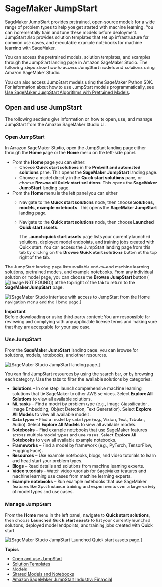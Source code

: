 # SageMaker JumpStart<a name="studio-jumpstart"></a>

SageMaker JumpStart provides pretrained, open\-source models for a wide range of problem types to help you get started with machine learning\. You can incrementally train and tune these models before deployment\. JumpStart also provides solution templates that set up infrastructure for common use cases, and executable example notebooks for machine learning with SageMaker\.

You can access the pretrained models, solution templates, and examples through the JumpStart landing page in Amazon SageMaker Studio\. The following steps show how to access JumpStart models and solutions using Amazon SageMaker Studio\.

You can also access JumpStart models using the SageMaker Python SDK\. For information about how to use JumpStart models programmatically, see [Use SageMaker JumpStart Algorithms with Pretrained Models](https://sagemaker.readthedocs.io/en/stable/overview.html#use-sagemaker-jumpstart-algorithms-with-pretrained-models)\.

## Open and use JumpStart<a name="jumpstart-open-use"></a>

The following sections give information on how to open, use, and manage JumpStart from the Amazon SageMaker Studio UI\.

### Open JumpStart<a name="jumpstart-open"></a>

In Amazon SageMaker Studio, open the JumpStart landing page either through the **Home** page or the **Home** menu on the left\-side panel\. 
+ From the **Home** page you can either:
  + Choose **Quick start solutions** in the **Prebuilt and automated solutions** pane\. This opens the **SageMaker JumpStart** landing page\.
  + Choose a model directly in the **Quick start solutions** pane, or choose **Browse all Quick start solutions**\. This opens the **SageMaker JumpStart** landing page\.
+ From the **Home** menu in the left panel you can either:
  + Navigate to the **Quick start solutions** node, then choose **Solutions, models, example notebooks**\. This opens the **SageMaker JumpStart** landing page\.
  + Navigate to the **Quick start solutions** node, then choose **Launched Quick start assets**\.

    The **Launch quick start assets** page lists your currently launched solutions, deployed model endpoints, and training jobs created with Quick start\. You can access the JumpStart landing page from this tab by clicking on the **Browse Quick start solutions** button at the top right of the tab\.

The JumpStart landing page lists available end\-to\-end machine learning solutions, pretrained models, and example notebooks\. From any individual solution or model page, you can choose the **Browse JumpStart** button \(![\[Image NOT FOUND\]](http://docs.aws.amazon.com/sagemaker/latest/dg/images/jumpstart/jumpstart-browse-button.png)\) at the top right of the tab to return to the **SageMaker JumpStart** page\.

![\[SageMaker Studio interface with access to JumpStart from the Home navigation menu and the Home page.\]](http://docs.aws.amazon.com/sagemaker/latest/dg/images/jumpstart/jumpstart-assets.png)

**Important**  
Before downloading or using third\-party content: You are responsible for reviewing and complying with any applicable license terms and making sure that they are acceptable for your use case\. 

### Use JumpStart<a name="jumpstart-using"></a>

From the **SageMaker JumpStart** landing page, you can browse for solutions, models, notebooks, and other resources\.

![\[SageMaker Studio JumpStart landing page.\]](http://docs.aws.amazon.com/sagemaker/latest/dg/images/jumpstart/jumpstart-use.png)

You can find JumpStart resources by using the search bar, or by browsing each category\. Use the tabs to filter the available solutions by categories:
+  **Solutions** – In one step, launch comprehensive machine learning solutions that tie SageMaker to other AWS services\. Select **Explore All Solutions** to view all available solutions\.
+  **ML tasks** – Find a model by problem type \(e\.g\., Image Classification, Image Embedding, Object Detection, Text Generation\)\. Select **Explore All Models** to view all available models\.
+  **Data types** – Find a model by data type \(e\.g\., Vision, Text, Tabular, Audio\)\. Select **Explore All Models** to view all available models\.
+  **Notebooks** – Find example notebooks that use SageMaker features across multiple model types and use cases\. Select **Explore All Notebooks** to view all available example notebooks\.
+  **Frameworks** – Find a model by framework \(e\.g\., PyTorch, TensorFlow, Hugging Face\)\.
+  **Resources** – Use example notebooks, blogs, and video tutorials to learn and head start your problem types\.
  +  **Blogs** – Read details and solutions from machine learning experts\. 
  +  **Video tutorials** – Watch video tutorials for SageMaker features and machine learning use cases from machine learning experts\.
  +  **Example notebooks** – Run example notebooks that use SageMaker features like Spot Instance training and experiments over a large variety of model types and use cases\. 

### Manage JumpStart<a name="jumpstart-managing"></a>

From the **Home** menu in the left panel, navigate to **Quick start solutions**, then choose **Launched Quick start assets** to list your currently launched solutions, deployed model endpoints, and training jobs created with Quick start\.

![\[SageMaker Studio JumpStart Launched Quick start assets page.\]](http://docs.aws.amazon.com/sagemaker/latest/dg/images/jumpstart/jumpstart-manage.png)

**Topics**
+ [Open and use JumpStart](#jumpstart-open-use)
+ [Solution Templates](jumpstart-solutions.md)
+ [Models](jumpstart-models.md)
+ [Shared Models and Notebooks](jumpstart-content-sharing.md)
+ [Amazon SageMaker JumpStart Industry: Financial](studio-jumpstart-industry.md)